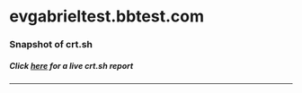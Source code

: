 # evgabrieltest.bbtest.com
### Snapshot of crt.sh
##### Click [here](https://crt.sh/?q=2F0A1D4555EC27CDC97A2A657BB0F6B31FB16490F7AF7BEAD2AEB37E42AF679E) for a live crt.sh report

---

